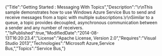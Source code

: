{"Title":"Getting Started : Messaging With Topics","Description":"\r\nThis sample demonstrates how to use Windows Azure Service Bus to send and receive messages from a topic with multiple subscriptions.\r\nSimilar to a queue, a topic provides decoupled, asynchronous communication between a sender and any number of receivers. ","IsPublished":true,"ModifiedDate":"2014-08-13T16:20:23.4","License":"Apache License, Version 2.0","Requires":"Visual Studio 2013","Technologies":"Microsoft Azure,Service Bus,","Topics":"Service Bus,"}